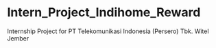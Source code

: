 # Intern_Project_Indihome_Reward
Internship Project for PT Telekomunikasi Indonesia (Persero) Tbk. Witel Jember
